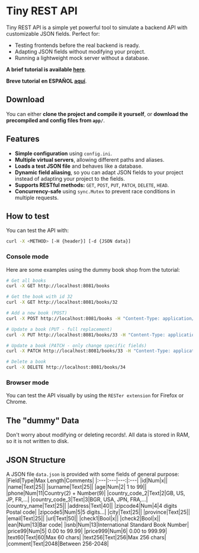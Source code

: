 # Tiny REST API

Tiny REST API is a simple yet powerful tool to simulate a backend API with customizable JSON fields.
Perfect for:

- Testing frontends before the real backend is ready.
- Adapting JSON fields without modifying your project.
- Running a lightweight mock server without a database.


 **A brief tutorial is available [here](TUTORIAL.md)**.

 **Breve tutorial en ESPAÑOL [aquí](TUTORIAL-ES.md)**.

## **Download**
You can either **clone the project and compile it yourself**, or **download the precompiled and config files from `app/`**.

## **Features**
- **Simple configuration** using `config.ini`.
- **Multiple virtual servers**, allowing different paths and aliases.
- **Loads a test JSON file** and behaves like a database.
- **Dynamic field aliasing**, so you can adapt JSON fields to your project instead of adapting your project to the fields.
- **Supports RESTful methods:** `GET`, `POST`, `PUT`, `PATCH`, `DELETE`, `HEAD`.
- **Concurrency-safe** using `sync.Mutex` to prevent race conditions in multiple requests.

## How to test 
You can test the API with:
```sh
curl -X <METHOD> [-H {header}] [-d {JSON data}]
```
### Console mode
Here are some examples using the dummy book shop from the tutorial:
```sh
# Get all books
curl -X GET http://localhost:8081/books

# Get the book with id 32
curl -X GET http://localhost:8081/books/32

# Add a new book (POST)
curl -X POST http://localhost:8081/books -H "Content-Type: application/json" -d '{"id": "34", "title": "The Last Novel", "author": "Mr. Gopher"}'

# Update a book (PUT - full replacement)
curl -X PUT http://localhost:8081/books/33 -H "Content-Type: application/json" -d '{"title": "The Penultimate Novel"}'

# Update a book (PATCH - only change specific fields)
curl -X PATCH http://localhost:8081/books/33 -H "Content-Type: application/json" -d '{"title": "The Penultimate Novel"}'

# Delete a book
curl -X DELETE http://localhost:8081/books/34
```

### Browser mode
You can test the API visually by using the `RESTer extension` for Firefox or Chrome.

## The "dummy" Data

Don't worry about modifying or deleting records!. All data is stored in RAM, so it is not written to disk.

## JSON Structure
A JSON file `data.json` is provided with some fields of general purpose:
|Field|Type|Max Length|Comments|
|:---|:---|---:|:---|
|id|Num|x||
|name|Text|25||
|surname|Text|25||
|age|Num|2| 1 to 99||
|phone|Num|11|Country(2) + Number(9)|
|country_code_2|Text|2|GB, US, JP, FR,...|
|country_code_3|Text|3|BGR, USA, JPN, FRA,...|
|country_name|Text|25||
|address|Text|40||
|zipcode4|Num|4|4 digits Postal code|
|zipcode5|Num|5|5 digits...|
|city|Text|25||
|province|Text|25||
|email|Text|25||
|url|Text|50||
|check1|Bool|x||
|check2|Bool|x||
|ean|Num|13|Bar code|
|isnb|Num|13|International Standard Book Number|
|price99|Num|5| 0.00 to 99.99|
|price999|Num|6| 0.00 to 999.99|
|text60|Text|60|Max 60 chars|
|text256|Text|256|Max 256 chars|
|comment|Text|2048|Between 256-2048|
